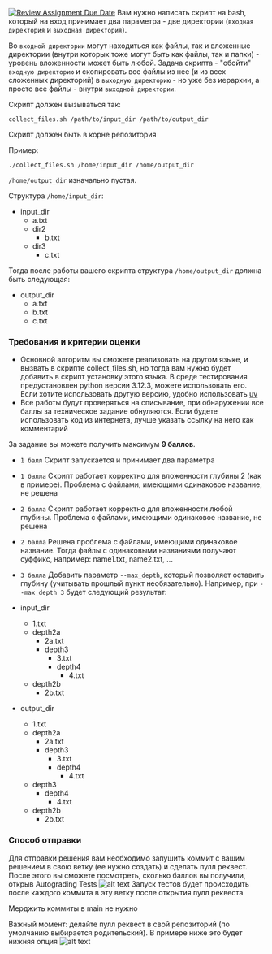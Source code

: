 [![Review Assignment Due Date](https://classroom.github.com/assets/deadline-readme-button-22041afd0340ce965d47ae6ef1cefeee28c7c493a6346c4f15d667ab976d596c.svg)](https://classroom.github.com/a/RHClN9wc)
Вам нужно написать скрипт на bash, который на вход принимает два параметра - две директории (`входная директория` и `выходная директория`).


Во `входной директории` могут находиться как файлы, так и вложенные директории (внутри которых тоже могут быть как файлы, так и папки) - уровень вложенности может быть любой.
Задача скрипта - "обойти" `входную директорию` и скопировать все файлы из нее (и из всех сложенных директорий) в `выходную директорию` - но уже без иерархии, а просто все файлы - внутри `выходной директории`.

Скрипт должен вызываться так:

`collect_files.sh /path/to/input_dir /path/to/output_dir`

Скрипт должен быть в корне репозитория

Пример:

`./collect_files.sh /home/input_dir /home/output_dir`

`/home/output_dir` изначально пустая.

Структура `/home/input_dir`:
- input_dir
	- a.txt
	- dir2
		- b.txt
	- dir3
   		- c.txt

Тогда после работы вашего скрипта структура `/home/output_dir` должна быть следующая:
- output_dir
	- a.txt
 	- b.txt
  	- c.txt

### Требования и критерии оценки

- Основной алгоритм вы сможете реализовать на другом языке, и вызвать в скрипте collect_files.sh, но тогда вам нужно будет добавить в скрипт установку этого языка. В среде тестирования предустановлен python версии 3.12.3, можете использовать его. Если хотите использовать другую версию, удобно использовать [uv](https://github.com/astral-sh/uv)
- Все работы будут проверяться на списывание, при обнаружении все баллы за техническое задание обнуляются. Если будете использовать код из интернета, лучше указать ссылку на него как комментарий

За задание вы можете получить максимум **9 баллов**.

- `1 балл` Скрипт запускается и принимает два параметра
- `1 балла` Скрипт работает корректно для вложенности глубины 2 (как в примере). Проблема с файлами, имеющими одинаковое название, не решена
- `2 балла` Скрипт работает корректно для вложенности любой глубины. Проблема с файлами, имеющими одинаковое название, не решена
- `2 балла` Решена проблема с файлами, имеющими одинаковое название. Тогда файлы с одинаковыми названиями получают суффикс, например: name1.txt, name2.txt, ...
- `3 балла` Добавить параметр `--max_depth`, который позволяет оставить глубину (учитывать прошлый пункт необязательно). Например, при `--max_depth 3` будет следующий результат:

- input_dir
	- 1.txt
	- depth2a
		- 2a.txt
		- depth3
			- 3.txt
			- depth4
				- 4.txt
	- depth2b
   		- 2b.txt

- output_dir
	- 1.txt
	- depth2a
		- 2a.txt
		- depth3
			- 3.txt
			- depth4
				- 4.txt
	- depth3
		- depth4
			- 4.txt
	- depth2b
   		- 2b.txt

### Способ отправки

Для отправки решения вам необходимо запушить коммит с вашим решением в свою ветку (ее нужно создать) и сделать пулл реквест. После этого вы сможете посмотреть, сколько баллов вы получили, открыв Autograding Tests
![alt text](media/pr_example.png)
Запуск тестов будет происходить после каждого коммита в эту ветку после открытия пулл реквеста

Мерджить коммиты в main не нужно

Важный момент: делайте пулл реквест в свой репозиторий (по умолчанию выбирается родительский). В примере ниже это будет нижняя опция
![alt text](media/correct_pr.png)
